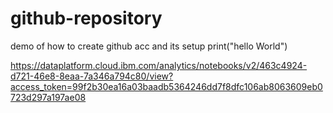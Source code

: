 # github-repository
demo of how to create github acc and its setup
print("hello World")


https://dataplatform.cloud.ibm.com/analytics/notebooks/v2/463c4924-d721-46e8-8eaa-7a346a794c80/view?access_token=99f2b30ea16a03baadb5364246dd7f8dfc106ab8063609eb0723d297a197ae08
